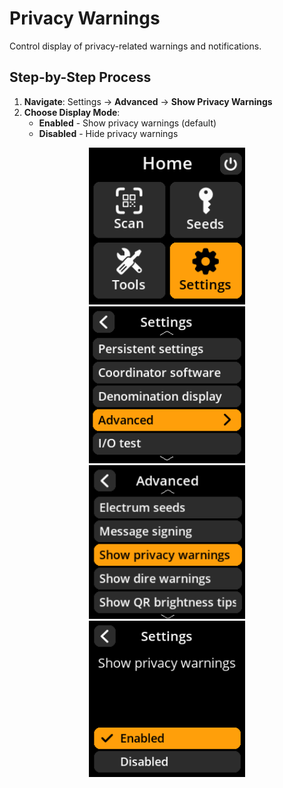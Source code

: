 # Privacy Warnings

Control display of privacy-related warnings and notifications.

## Step-by-Step Process

1. **Navigate**: Settings → **Advanced** → **Show Privacy Warnings**
2. **Choose Display Mode**:
   - **Enabled** - Show privacy warnings (default)
   - **Disabled** - Hide privacy warnings

<div align="center">
     <img src="images/HomeScreenSettingsSelectView.png" alt="Settings selection menu" width="250"/>
</div>

<div align="center">
     <img src="images/SettingsMainMenuAdvancedSelectView.png" alt="Advanced selection menu" width="250"/>
</div>

<div align="center">
     <img src="images/ShowPrivacyWarningsSelectView.png" alt="Show privacy warnings selection menu" width="250"/>
</div>

<div align="center">
     <img src="images/SettingsEntryUpdateSelectionView_privacy_warnings.png" alt="Privacy warnings configuration" width="250"/>
</div>